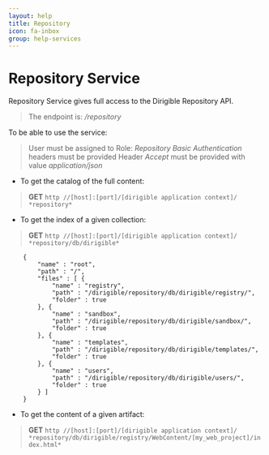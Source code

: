 ```yaml
---
layout: help
title: Repository
icon: fa-inbox
group: help-services
---
```


Repository Service
===

Repository Service gives full access to the Dirigible Repository API.

> The endpoint is: */repository*

To be able to use the service:

> User must be assigned to Role: *Repository*
> *Basic Authentication* headers must be provided
> Header *Accept* must be provided with value *application/json*

* To get the catalog of the full content:

> **GET** `http //[host]:[port]/[dirigible application context]/ *repository*`


* To get the index of a given collection:

> **GET** `http //[host]:[port]/[dirigible application context]/ *repository/db/dirigible*`

		{
		    "name" : "root",
			"path" : "/",
			"files" : [ {
				"name" : "registry",
				"path" : "/dirigible/repository/db/dirigible/registry/",
				"folder" : true
			}, {
				"name" : "sandbox",
				"path" : "/dirigible/repository/db/dirigible/sandbox/",
				"folder" : true
			}, {
				"name" : "templates",
				"path" : "/dirigible/repository/db/dirigible/templates/",
				"folder" : true
			}, {
				"name" : "users",
				"path" : "/dirigible/repository/db/dirigible/users/",
				"folder" : true
			} ]
		}


* To get the content of a given artifact:

> **GET** `http //[host]:[port]/[dirigible application context]/ *repository/db/dirigible/registry/WebContent/[my_web_project]/index.html*`

